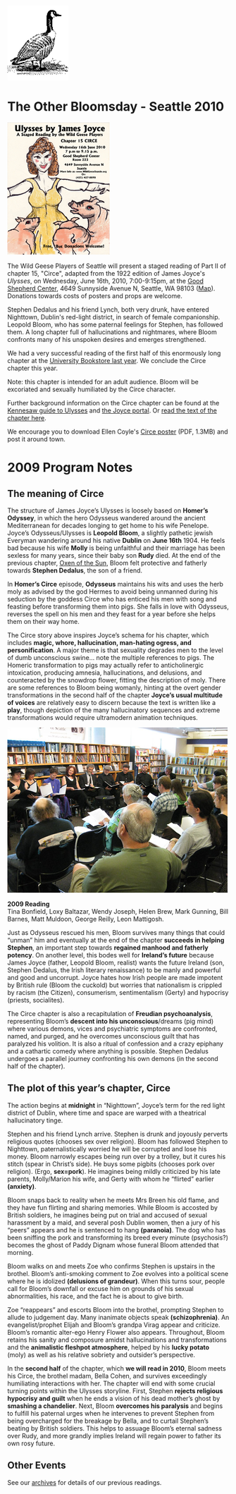 [![[Goose]](../../images/goose.gif)](../../index.html)

The Other Bloomsday - Seattle 2010
==================================

[![](../../Circe2-Poster/Circe2-Poster-232x300.png)](../../Circe2-Poster/Circe2-Poster.pdf "Download Circe Poster")

The Wild Geese Players of Seattle will present a staged reading of Part
II of chapter 15, "Circe", adapted from the 1922 edition of James
Joyce's *Ulysses*, on Wednesday, June 16th, 2010, 7:00-9:15pm, at the
[Good Shepherd
Center](http://www.historicseattle.org/projects/gsc.aspx), 4649
Sunnyside Avenue N, Seattle, WA 98103
([Map](http://maps.google.com/maps?f=q&source=s_q&hl=en&geocode=&q=4649+Sunnyside+Avenue+N,+Seattle,+WA+98103&sll=47.564626,-122.315652&sspn=0.010251,0.013797&ie=UTF8&hq=&hnear=4649+Sunnyside+Ave+N,+Seattle,+King,+Washington+98103&z=16)).
Donations towards costs of posters and props are welcome.

Stephen Dedalus and his friend Lynch, both very drunk, have entered
Nighttown, Dublin's red-light district, in search of female
companionship. Leopold Bloom, who has some paternal feelings for
Stephen, has followed them. A long chapter full of hallucinations and
nightmares, where Bloom confronts many of his unspoken desires and
emerges strengthened.

We had a very successful reading of the first half of this enormously
long chapter at the [University Bookstore last year](./2009.html). We
conclude the Circe chapter this year.

Note: this chapter is intended for an adult audience. Bloom will be
excoriated and sexually humiliated by the Circe character.

Further background information on the Circe chapter can be found at the
[Kennesaw guide to
Ulysses](http://ksumail.kennesaw.edu/~mglosup/ulysses/circe.html) and
[the Joyce
portal](http://www.robotwisdom.com/jaj/ulysses/index.html#circe). Or
[read the text of the chapter
here](http://www.readprint.com/chapter-6376/James-Joyce).

We encourage you to download Ellen Coyle's [Circe
poster](../../Circe2-Poster/Circe2-Poster.pdf "Circe Poster") (PDF,
1.3MB) and post it around town.

2009 Program Notes
==================

The meaning of Circe
--------------------

The structure of James Joyce’s Ulysses is loosely based on **Homer’s
Odyssey**, in which the hero Odysseus wandered around the ancient
Mediterranean for decades longing to get home to his wife Penelope.
Joyce’s Odysseus/Ulysses is **Leopold Bloom**, a slightly pathetic
jewish Everyman wandering around his native **Dublin** on **June 16th**
1904. He feels bad because his wife **Molly** is being unfaithful and
their marriage has been sexless for many years, since their baby son
**Rudy** died. At the end of the previous chapter, [Oxen of the
Sun](./2008.html), Bloom felt protective and fatherly towards **Stephen
Dedalus**, the son of a friend.

In **Homer’s Circe** episode, **Odysseus** maintains his wits and uses
the herb moly as advised by the god Hermes to avoid being unmanned
during his seduction by the goddess Circe who has enticed his men with
song and feasting before transforming them into pigs. She falls in love
with Odysseus, reverses the spell on his men and they feast for a year
before she helps them on their way home.

The Circe story above inspires Joyce’s schema for his chapter, which
includes **magic, whore, hallucination, man-hating ogress, and
personification**. A major theme is that sexuality degrades men to the
level of dumb unconscious swine… note the multiple references to pigs.
The Homeric transformation to pigs may actually refer to anticholinergic
intoxication, producing amnesia, hallucinations, and delusions, and
counteracted by the snowdrop flower, fitting the description of moly.
There are some references to Bloom being womanly, hinting at the overt
gender transformations in the second half of the chapter **Joyce’s usual
multitude of voices** are relatively easy to discern because the text is
written like a **play**, though depiction of the many hallucinatory
sequences and extreme transformations would require ultramodern
animation techniques.

![](../../images/2009-reading.jpg "[2009 reading]")

**2009 Reading**\
 Tina Bonfield, Loxy Baltazar, Wendy Joseph, Helen Brew, Mark Gunning,
Bill Barnes, Matt Muldoon, George Reilly, Leon Mattigosh.

Just as Odysseus rescued his men, Bloom survives many things that could
“unman” him and eventually at the end of the chapter **succeeds in
helping Stephen**, an important step towards **regained manhood and
fatherly potency**. On another level, this bodes well for **Ireland’s
future** because James Joyce (father, Leopold Bloom, realist) wants the
future Ireland (son, Stephen Dedalus, the Irish literary renaissance) to
be manly and powerful and good and uncorrupt. Joyce hates how Irish
people are made impotent by British rule (Bloom the cuckold) but worries
that nationalism is crippled by racism (the Citizen), consumerism,
sentimentalism (Gerty) and hypocrisy (priests, socialites).

The Circe chapter is also a recapitulation of **Freudian
psychoanalysis**, representing Bloom’s **descent into his
unconscious**/dreams (pig mind) where various demons, vices and
psychiatric symptoms are confronted, named, and purged, and he overcomes
unconscious guilt that has paralyzed his volition. It is also a ritual
of confession and a crazy epiphany and a cathartic comedy where anything
is possible. Stephen Dedalus undergoes a parallel journey confronting
his own demons (in the second half of the chapter).

The plot of this year’s chapter, Circe
--------------------------------------

The action begins at **midnight** in “Nighttown”, Joyce’s term for the
red light district of Dublin, where time and space are warped with a
theatrical hallucinatory tinge.

Stephen and his friend Lynch arrive. Stephen is drunk and joyously
perverts religious quotes (chooses sex over religion). Bloom has
followed Stephen to Nighttown, paternalistically worried he will be
corrupted and lose his money. Bloom narrowly escapes being run over by a
trolley, but it cures his stitch (spear in Christ’s side). He buys some
pigbits (chooses pork over religion). (Ergo, **sex=pork**). He imagines
being mildly criticized by his late parents, Molly/Marion his wife, and
Gerty with whom he “flirted” earlier **(anxiety)**.

Bloom snaps back to reality when he meets Mrs Breen his old flame, and
they have fun flirting and sharing memories. While Bloom is accosted by
British soldiers, he imagines being put on trial and accused of sexual
harassment by a maid, and several posh Dublin women, then a jury of his
“peers” appears and he is sentenced to hang **(paranoia)**. The dog who
has been sniffing the pork and transforming its breed every minute
(psychosis?) becomes the ghost of Paddy Dignam whose funeral Bloom
attended that morning.

Bloom walks on and meets Zoe who confirms Stephen is upstairs in the
brothel. Bloom’s anti-smoking comment to Zoe evolves into a political
scene where he is idolized **(delusions of grandeur)**. When this turns
sour, people call for Bloom’s downfall or excuse him on grounds of his
sexual abnormalities, his race, and the fact he is about to give birth.

Zoe “reappears” and escorts Bloom into the brothel, prompting Stephen to
allude to judgement day. Many inanimate objects speak
**(schizophrenia)**. An evangelist/prophet Elijah and Bloom’s grandpa
Virag appear and criticize. Bloom’s romantic alter-ego Henry Flower also
appears. Throughout, Bloom retains his sanity and composure amidst
hallucinations and transformations and the **animalistic fleshpot
atmosphere**, helped by his **lucky potato** (moly) as well as his
relative sobriety and outsider’s perspective.

In the **second half** of the chapter, which **we will read in 2010**,
Bloom meets his Circe, the brothel madam, Bella Cohen, and survives
exceedingly humiliating interactions with her. The chapter will end with
some crucial turning points within the Ulysses storyline. First, Stephen
**rejects religious hypocrisy and guilt** when he ends a vision of his
dead mother’s ghost by **smashing a chandelier**. Next, Bloom
**overcomes his paralysis** and begins to fulfill his paternal urges
when he intervenes to prevent Stephen from being overcharged for the
breakage by Bella, and to curtail Stephen’s beating by British soldiers.
This helps to assuage Bloom’s eternal sadness over Rudy, and more
grandly implies Ireland will regain power to father its own rosy future.

Other Events
------------

See our [archives](../../archives.html) for details of our previous
readings.
